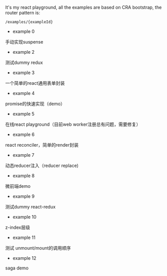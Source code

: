 It's my react playground, all the examples are based on CRA bootstrap, the router pattern is:

`/examples/{exampleId}`

- example 0

手动实现suspense

- example 2

测试dummy redux

- example 3

一个简单的react通用表单封装

- example 4

promise的快速实现（demo）

- example 5

在线react playground（目前web worker注册总有问题，需要修复）

- example 6

react reconciler，简单的render封装

- example 7

动态reducer注入（reducer replace)

- example 8

微前端demo

- example 9

测试dummy react-redux

- example 10

z-index层级

- example 11

测试 unmount/mount的调用顺序

- example 12

saga demo



